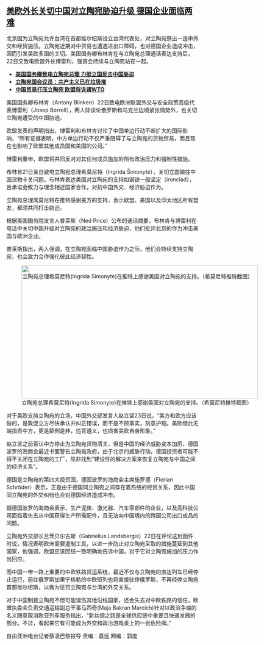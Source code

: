 <!--1640283849000-->
[美欧外长关切中国对立陶宛胁迫升级  德国企业面临两难](https://www.rfa.org/mandarin/yataibaodao/junshiwaijiao/cl-12232021132259.html)
------

<p>北京因为立陶宛允许台湾在首都维尔纽斯设立台湾代表处，对立陶宛祭出一连串外交和经贸施压。立陶宛近期对中贸易也遭遇进出口障碍，也对德国企业造成冲击，因而引发美欧多国的关切。美国国务卿布林肯在与立陶宛总理通话表达支持后，22日又致电欧盟外长博雷利，强调会持续与立陶宛站在一起。</p><p></p><ul><li><strong><a href="https://www.rfa.org/mandarin/yataibaodao/gangtai/hcm1222a-12222021053008.html">美国国务卿致电立陶宛总理 力挺立国反击中国胁迫</a></strong></li><li><strong><a href="https://www.rfa.org/mandarin/Xinwen/wul1223a-12232021020057.html">立陶宛国会议员：共产主义已在垃圾堆</a></strong></li><li><a href="https://www.rfa.org/mandarin/Xinwen/9-12192021153455.html"><strong>中国贸易打压立陶宛 欧盟将诉诸WTO</strong></a></li></ul><p></p><p>美国国务卿布林肯（Antony Blinken）22日致电欧洲联盟外交与安全政策高级代表博雷利（Josep Borrell），两人除谈论俄罗斯和乌克兰边境紧张情势外，也关切立陶宛遭受的中国胁迫。</p><p>欧盟发表的声明指出，博雷利和布林肯讨论了中国单边行动不断扩大的国际影响，“所有证据表明，中方单边行动不仅严重阻碍了与立陶宛的货物贸易，而且现在也影响了欧盟其他成员国和美国的公司。”</p><p>博雷利重申，欧盟将共同反对对其任何成员施加的所有政治压力和强制性措施。</p><p>布林肯21日亲自致电立陶宛总理希莫尼特（Ingrida Šimonytė），关切立国输往中国货物卡关问题。布林肯表达美国对立陶宛的支持如钢铁一般坚定（ironclad），且承诺会致力与理念相近国家合作，对抗中国外交、经济胁迫作为。</p><p>立陶宛总理席莫尼特在推特感谢美方的支持，表示欧盟、美国以及印太地区所有盟友，都须共同打击胁迫。</p><p>根据美国国务院发言人普莱斯（Ned Price）公布的通话摘要，布林肯与博雷利在电话中关切中国升级对立陶宛的政治施压和经济胁迫，他们批评北京的作为冲击美国与欧洲企业。</p><p>普莱斯指出，两人强调，在立陶宛面临中国胁迫作为之际，他们会持续支持立陶宛，也会致力合作强化彼此经济韧性。</p><p><figure class="image-richtext image-inline captioned" style="width:620px;"><img alt="立陶宛总理希莫尼特(Ingrida Simonyte)在推特上感谢美国对立陶宛的支持。（希莫尼特推特截图）" height="349" src="https://www.rfa.org/mandarin/yataibaodao/junshiwaijiao/cl-12232021132259.html/050d77d3-2b03-44cd-9b3f-2ee256f09817.jpeg/@@images/80cf14d9-f290-4280-989e-9d1d70d3810b.jpeg" title="2" width="620"/><figcaption class="image-caption">立陶宛总理希莫尼特(Ingrida Simonyte)在推特上感谢美国对立陶宛的支持。（希莫尼特推特截图）</figcaption><small></small></figure></p><p>对于美欧支持立陶宛的立场，中国外交部发言人赵立坚23日说，“美方和欧方应该做的，是敦促立方尽快承认并纠正错误，而不是不顾事实，刻意护短。美欧借此无端指责中方，更是颠倒是非，违背道义，也损害美欧自身形象。”</p><p>赵立坚之前否认中方停止为立陶宛货物清关，但是中国的经济威胁变本加厉，德国波罗的海商会最近书面警告立陶宛政府，由于北京的威胁行动，德国投资者可能不得不关闭在立陶宛的工厂，除非找到“建设性的解决方案来恢复立陶宛与中国之间的经济关系”。</p><p>德国是立陶宛的第四大投资国，德国波罗的海商会主席施罗德（Florian Schröder）表示，正是由于德国同立陶宛之间存在着热络的经贸关系，因此中国同立陶宛的外交纠纷也会对德国经济造成冲击。</p><p>据德国波罗的海商会表示，生产泥炭、激光器、汽车零部件的企业，以及高科技公司面临着失去从中国获得生产所需配件，且无法向中国境内的跨国公司出口成品的问题。</p><p>立陶宛外交部长兰茨贝尔吉斯（Gabrielius Landsbergis）22日在评论这封函件时说，情况表明欧洲需要遏制工具，以进一步防止对立陶宛采取的措施蔓延到其他国家，他强调，欧盟应该团结一致明确地告诉中国，对于它对立陶宛施加的压力作出回应。</p><p>而中国一带一路上重要的中欧铁路货运系统，最近不仅与立陶宛的直达列车已经停止运行，前往俄罗斯加里宁格勒的中欧班列也将直接驻停俄罗斯，不再经停立陶宛首都维尔纽斯，以做为惩罚立陶宛与台湾的外交关系。</p><p>对于中国制裁立陶宛不但可能误伤其他沿线国家，还会失去对中欧铁路的信任，欧盟执委会负责交通运输副总干事马西奇(Maja Bakran Marcich)针对以政治争端的名义随意取消欧亚列车服务指出，“新丝绸之路是全球供应链中重要且快速发展的部分。不过，看起来它有可能成为外交和政治游戏桌上的一张危险牌。”</p><p>自由亚洲电台记者蔡凌巴黎报导 责编：嘉远 网编：郭度</p>
